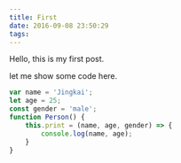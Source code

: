 ```yaml
---
title: First
date: 2016-09-08 23:50:29
tags:
---
```

Hello, this is my first post.

let me show some code here.

```javascript
var name = 'Jingkai';
let age = 25;
const gender = 'male';
function Person() {
    this.print = (name, age, gender) => {
        console.log(name, age);
    }
}
```

